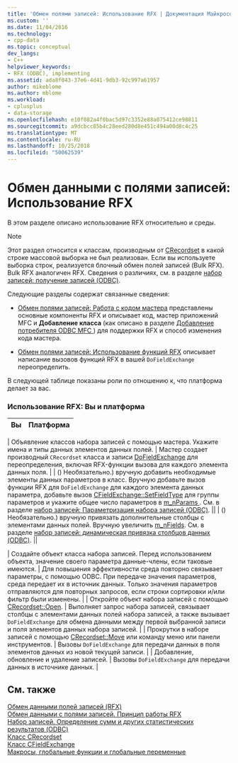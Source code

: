 ```yaml
---
title: 'Обмен полями записей: Использование RFX | Документация Майкрософт'
ms.custom: ''
ms.date: 11/04/2016
ms.technology:
- cpp-data
ms.topic: conceptual
dev_langs:
- C++
helpviewer_keywords:
- RFX (ODBC), implementing
ms.assetid: ada8f043-37e6-4d41-9db3-92c997a61957
author: mikeblome
ms.author: mblome
ms.workload:
- cplusplus
- data-storage
ms.openlocfilehash: e10f082a4f0bac5d97c3352e88a075412ce98811
ms.sourcegitcommit: a9dcbcc85b4c28eed280d8e451c494a00d8c4c25
ms.translationtype: MT
ms.contentlocale: ru-RU
ms.lasthandoff: 10/25/2018
ms.locfileid: "50062539"
---
```

# <a name="record-field-exchange-using-rfx"></a>Обмен данными с полями записей: Использование RFX

В этом разделе описано использование RFX относительно и среды.

> [!NOTE]
>  Этот раздел относится к классам, производным от [CRecordset](../../mfc/reference/crecordset-class.md) в какой строке массовой выборка не был реализован. Если вы используете выборка строк, реализуется блочный обмен полей записей (Bulk RFX). Bulk RFX аналогичен RFX. Сведения о различиях, см. в разделе [набор записей: получение записей (ODBC)](../../data/odbc/recordset-fetching-records-in-bulk-odbc.md).

Следующие разделы содержат связанные сведения:

- [Обмен полями записей: Работа с кодом мастера](../../data/odbc/record-field-exchange-working-with-the-wizard-code.md) представлены основные компоненты RFX и описывает код, мастер приложений MFC и **Добавление класса** (как описано в разделе [Добавление потребителя ODBC MFC ](../../mfc/reference/adding-an-mfc-odbc-consumer.md)) для поддержки RFX и способ изменения кода мастера.

- [Обмен полями записей: Использование функций RFX](../../data/odbc/record-field-exchange-using-the-rfx-functions.md) описывает написание вызовов функций RFX в вашей `DoFieldExchange` переопределить.

В следующей таблице показаны роли по отношению к, что платформа делает за вас.

### <a name="using-rfx-you-and-the-framework"></a>Использование RFX: Вы и платформа

|Вы|Платформа|
|---------|-------------------|

| Объявление классов набора записей с помощью мастера. Укажите имена и типы данных элементов данных полей. | Мастер создает производный `CRecordset` класса и записи [DoFieldExchange](../../mfc/reference/crecordset-class.md#dofieldexchange) для переопределения, включая RFX-функции вызова для каждого элемента данных поля. | | () Необязательно.) вручную добавить необходимые элементы данных параметров в класс. Вручную добавьте вызов функции RFX для `DoFieldExchange` для каждого элемента данных параметра, добавьте вызов [CFieldExchange::SetFieldType](../../mfc/reference/cfieldexchange-class.md#setfieldtype) для группы параметров и укажите общее число параметров в [m_nParams ](../../mfc/reference/crecordset-class.md#m_nparams). См. в разделе [набор записей: Параметризация набора записей (ODBC)](../../data/odbc/recordset-parameterizing-a-recordset-odbc.md). || | () Необязательно.) вручную привязать дополнительные столбцы с элементами данных полей. Вручную увеличить [m_nFields](../../mfc/reference/crecordset-class.md#m_nfields). См. в разделе [набор записей: динамическая привязка столбцов данных (ODBC)](../../data/odbc/recordset-dynamically-binding-data-columns-odbc.md). ||

| Создайте объект класса набора записей. Перед использованием объекта, значение своего параметра данные-члены, если таковые имеются. | Для повышения эффективности среда повторно связывает параметры, с помощью ODBC. При передаче значения параметров, среда передает их в источник данных. Только значения параметров отправляются для повторных запросов, если строки сортировки и/или фильтр были изменены. | | Откройте объект набора записей с помощью [CRecordset::Open](../../mfc/reference/crecordset-class.md#open). | Выполняет запрос набора записей, связывает столбцы с элементами данных полей набора записей, а также вызывает `DoFieldExchange` для обмена данными между первой выбранной записи и поля элементов данных набора записей. | | Прокрутки в наборе записей с помощью [CRecordset::Move](../../mfc/reference/crecordset-class.md#move) или команду меню или панели инструментов. | Вызовы `DoFieldExchange` для передачи данных в поля элементов данных из новой текущей записи. | | Добавление, обновление и удаление записей. | Вызовы `DoFieldExchange` для передачи данных в источнике данных. |

## <a name="see-also"></a>См. также

[Обмен данными полей записей (RFX)](../../data/odbc/record-field-exchange-rfx.md)<br/>
[Обмен данными с полями записей. Принцип работы RFX](../../data/odbc/record-field-exchange-how-rfx-works.md)<br/>
[Набор записей. Определение сумм и других статистических результатов (ODBC)](../../data/odbc/recordset-obtaining-sums-and-other-aggregate-results-odbc.md)<br/>
[Класс CRecordset](../../mfc/reference/crecordset-class.md)<br/>
[Класс CFieldExchange](../../mfc/reference/cfieldexchange-class.md)<br/>
[Макросы, глобальные функции и глобальные переменные](../../mfc/reference/mfc-macros-and-globals.md)

